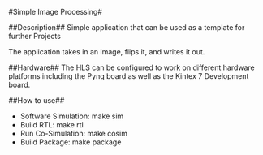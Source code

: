 #Simple Image Processing#

##Description##
Simple application that can be used as a template for further Projects

The application takes in an image, flips it, and writes it out.

##Hardware##
The HLS can be configured to work on different hardware platforms including the Pynq board as well as the Kintex 7 Development board.

##How to use##

* Software Simulation: make sim
* Build RTL: make rtl
* Run Co-Simulation: make cosim
* Build Package: make package
